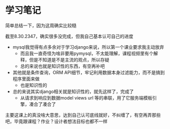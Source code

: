 # 学习笔记

简单总结一下，因为这周确实比较糙

截至8.30.2347，确实很多没完成，但我自己基本认可自己的进度

+ mysql我觉得有点多余对于学习django来说，所以第一个课业要求我主动放弃
  - 而且我一直奇怪为啥非要用pymysql，不太能理解，课程视频里有个解释，但是不知道是不是主流的观点，所以存疑
  - 总的来说也就是知识性的东西，有空再补吧
+ 其他就是条件查询，ORM API细节，牢记利用数据本身过滤能力，而不是搞到程序里面来做
  - 也是知识性的
+ 总的来说其实django相关就是知识性的，就先这样了，完成了
  - 从请求到响应到数据model views url 等的串联，用了它服务端模板引擎，凑合了凑合了
  
主要这课上的真没啥大意思，达到自己认可底线就好，不纠缠了，有空再弄那些吧，毕竟跟课程？作业？设计者想法目标也都不一样
